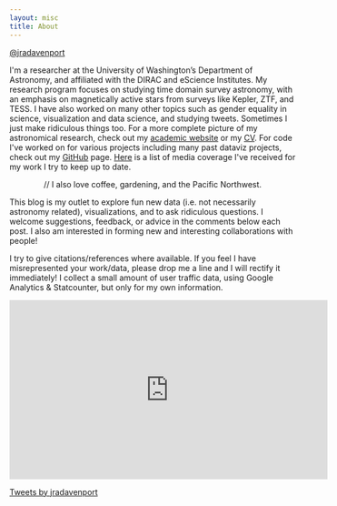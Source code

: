 ```yaml
---
layout: misc
title: About
---
```


 <div>
 <script src="https://apis.google.com/js/platform.js"></script>
 <div class="g-ytsubscribe" data-channelid="UCg6zx6fQG_Xo639TIjwJSZA" data-layout="default" data-count="default"></div>
 <a class="twitter-follow-button"
   href="https://twitter.com/jradavenport"
   data-size='large'>
  @jradavenport</a>
  </div>

I'm a researcher at the University of Washington’s Department of Astronomy, and affiliated with the DIRAC and eScience Institutes. My research program focuses on studying time domain survey astronomy, with an emphasis on magnetically active stars from surveys like Kepler, ZTF, and TESS. I have also worked on many other topics such as gender equality in science, visualization and data science, and studying tweets. Sometimes I just make ridiculous things too. For a more complete picture of my astronomical research, check out my [academic website](http://jradavenport.github.io/) or my [CV](https://www.dropbox.com/s/9wan6osj4g4knqm/davenport.cv.pdf?dl=1). For code I've worked on for various projects including many past dataviz projects, check out my [GitHub](https://github.com/jradavenport) page. [Here](http://jradavenport.github.io/media/) is a list of media coverage I've received for my work I try to keep up to date.


<center><i class="fa fa-coffee"></i> <i class="fa fa-pagelines"></i> <i class="fa fa-tree"></i> //
I also love coffee, gardening, and the Pacific Northwest.
</center>

This blog is my outlet to explore fun new data (i.e. not necessarily astronomy related), visualizations, and to ask ridiculous questions. I welcome suggestions, feedback, or advice in the comments below each post. I also am interested in forming new and interesting collaborations with people!

I try to give citations/references where available. If you feel I have misrepresented your work/data, please drop me a line and I will rectify it immediately! I collect a small amount of user traffic data, using Google Analytics & Statcounter, but only for my own information.


<iframe width="560" height="315" src="https://www.youtube.com/embed/videoseries?list=PLWutIaedlwKRWLScYr1zG4Ov-gTdf7l69" frameborder="0" allow="autoplay; encrypted-media" allowfullscreen></iframe>

<a class="twitter-timeline" data-width="300" data-height="500" href="https://twitter.com/jradavenport?ref_src=twsrc%5Etfw">Tweets by jradavenport</a> <script async src="https://platform.twitter.com/widgets.js" charset="utf-8"></script>
